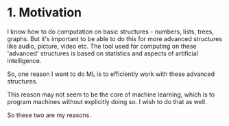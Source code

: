 # 1. Motivation

I know how to do computation on basic structures - numbers, lists, 
trees, graphs. But it's important to be able to do this for more 
advanced structures like audio, picture, video etc. The tool used 
for computing on these 'advanced' structures is based on statistics 
and aspects of artificial intelligence.

So, one reason I want to do ML is to efficiently work with 
these advanced structures.

This reason may not seem to be the core of machine learning, which 
is to program machines without explicitly doing so. I wish to do 
that as well.

So these two are my reasons.
